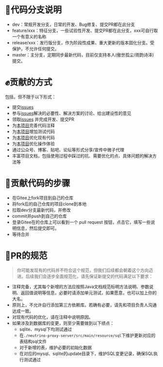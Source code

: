 # 🎋代码分支说明
- dev：常规开发分支，日常的开发、Bug修复、提交PR都在此分支
- feature/xxx：特征分支，一些试验性开发、提交PR都在此分支，xxx可自行取一个有意义的名称
- release/xxx：发行版分支，作为阶段性成果、重大更新的版本固化分支。受保护，不允许任何提交。
- master：主分支，定期同步最新代码，目前仅支持本人(傲世孤尘/雨韵诗泽)提交。

# ✊贡献的方式
包括，但不限于以下形式：
- 提交[issues](https://gitee.com/dromara/neutrino-proxy/issues)
- 参与[issues](https://gitee.com/dromara/neutrino-proxy/issues)解决的必要性、解决方案的讨论、给出建设性的意见
- 领取[issues](https://gitee.com/dromara/neutrino-proxy/issues) 并完成开发、提交PR
- 为[本项目](https://gitee.com/dromara/neutrino-proxy)完善代码注释
- 为[本项目](https://gitee.com/dromara/neutrino-proxy)增加测试代码
- 为[本项目](https://gitee.com/dromara/neutrino-proxy)优化现有代码
- 为[本项目](https://gitee.com/dromara/neutrino-proxy)优化操作体验
- 通过公众号、博客、贴吧、论坛等形式分享/宣传中微子代理
- 丰富项目文档，包括使用过程中踩过的坑、需要优化的点、具体问题的解决方法等

# 🧬贡献代码的步骤
- 在Gitee上fork项目到自己的仓库
- 将fork后的自己仓库的项目clone到本地
- 拉取dev分支最新代码，并修改
- commit并push到自己的仓库
- 登录Gitee在的仓库上可以看到一个 pull request 按钮，点击它，填写一些说明信息，然后提交即可。
- 等待合并

# 📐PR的规范
> 你可能发现有的代码并不符合这个规范，但我们后续都会朝着这个方向迈进。后续我们会逐步全面规范化，请先保证新提交的代码满足以下要求：

- 注释完备，尤其每个新增的方法应按照Java文档规范标明方法说明、参数说明、返回值说明等信息，必要时请添加单元测试，如果愿意，也可以加上你的大名。
- 原则上，不允许自行添加第三方依赖库。若确有必要，请先和项目负责人沟通达成一致。
- 对现有代码的优化，请在注释中说明原因。
- 如果涉及到数据库的变更，则至少需要做到以下绩点：
    - sqlite、mysql下均测试通过
    - 在`./neutrino-proxy-server/src/main/resource/sql`下维护更新对应的表结构sql文件
    - 对于新增的表，维护必要的初始化数据
    - 在对应的mysql、sqlite的update目录下，维护SQL变更记录，确保SQL执行测试通过